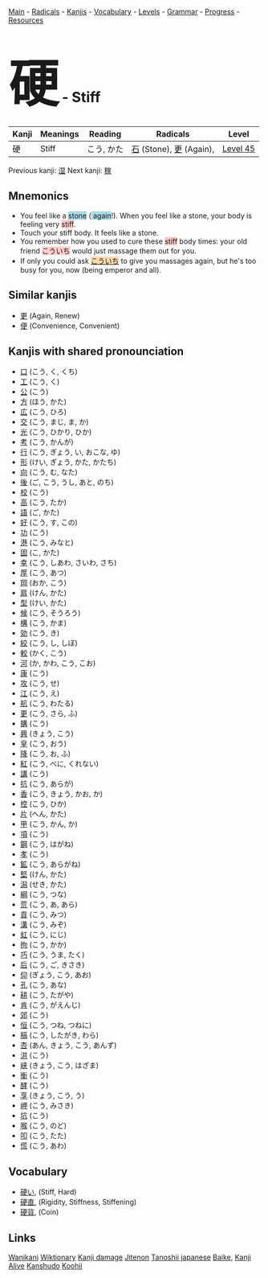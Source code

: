 <style> bigfont {font-size: 100px}</style>
[Main](../README.md) -
[Radicals](../radicals.md) -
[Kanjis](../kanjis.md) -
[Vocabulary](../vocabulary.md) -
[Levels](../levels.md) -
[Grammar](../grammar.md) - 
[Progress](../progress.md) -
[Resources](../resources.md)
# <bigfont> 硬</bigfont> - Stiff 

| Kanji | Meanings | Reading | Radicals | Level |
| --- | --- | --- | --- | --- |
| 硬 | Stiff | こう, かた | [石](../radicals/石.md) (Stone), [更](../radicals/更.md) (Again),  | [Level 45](../levels/wk_level45.md) |

Previous kanji: [湿](湿.md) Next kanji: [稼](稼.md) 

## Mnemonics
 * You feel like a <span style="background-color:#ADD8E6"> stone</span> (<span style="background-color:#ADD8E6"> again</span>!). When you feel like a stone, your body is feeling very <span style="background-color:#ffcccb"> stiff</span>.
* Touch your stiff body. It feels like a stone.
* You remember how you used to cure these <span style="background-color:#ffcccb"> stiff</span> body times: your old friend <span style="background-color:#ffcccb"> こういち</span> would just massage them out for you.
* If only you could ask <span style="background-color:#fed8b1"> [こういち](https://jisho.org/search/こういち)</span> to give you massages again, but he's too busy for you, now (being emperor and all).


## Similar kanjis
 * [更](更.md) (Again, Renew)
* [便](便.md) (Convenience, Convenient)



## Kanjis with shared pronounciation
 * [口](口.md) (こう, く, くち)
* [工](工.md) (こう, く)
* [公](公.md) (こう)
* [方](方.md) (ほう, かた)
* [広](広.md) (こう, ひろ)
* [交](交.md) (こう, まじ, ま, か)
* [光](光.md) (こう, ひかり, ひか)
* [考](考.md) (こう, かんが)
* [行](行.md) (こう, ぎょう, い, おこな, ゆ)
* [形](形.md) (けい, ぎょう, かた, かたち)
* [向](向.md) (こう, む, なた)
* [後](後.md) (ご, こう, うし, あと, のち)
* [校](校.md) (こう)
* [高](高.md) (こう, たか)
* [語](語.md) (ご, かた)
* [好](好.md) (こう, す, この)
* [功](功.md) (こう)
* [港](港.md) (こう, みなと)
* [固](固.md) (こ, かた)
* [幸](幸.md) (こう, しあわ, さいわ, さち)
* [厚](厚.md) (こう, あつ)
* [岡](岡.md) (おか, こう)
* [肩](肩.md) (けん, かた)
* [型](型.md) (けい, かた)
* [候](候.md) (こう, そうろう)
* [構](構.md) (こう, かま)
* [効](効.md) (こう, き)
* [絞](絞.md) (こう, し, しぼ)
* [較](較.md) (かく, こう)
* [河](河.md) (か, かわ, こう, こお)
* [康](康.md) (こう)
* [攻](攻.md) (こう, せ)
* [江](江.md) (こう, え)
* [航](航.md) (こう, わたる)
* [更](更.md) (こう, さら, ふ)
* [購](購.md) (こう)
* [興](興.md) (きょう, こう)
* [皇](皇.md) (こう, おう)
* [降](降.md) (こう, お, ふ)
* [紅](紅.md) (こう, べに, くれない)
* [講](講.md) (こう)
* [抗](抗.md) (こう, あらが)
* [香](香.md) (こう, きょう, かお, か)
* [控](控.md) (こう, ひか)
* [片](片.md) (へん, かた)
* [甲](甲.md) (こう, かん, か)
* [項](項.md) (こう)
* [鋼](鋼.md) (こう, はがね)
* [孝](孝.md) (こう)
* [鉱](鉱.md) (こう, あらがね)
* [堅](堅.md) (けん, かた)
* [潟](潟.md) (せき, かた)
* [綱](綱.md) (こう, つな)
* [荒](荒.md) (こう, あ, あら)
* [貢](貢.md) (こう, みつ)
* [溝](溝.md) (こう, みぞ)
* [虹](虹.md) (こう, にじ)
* [拘](拘.md) (こう, かか)
* [巧](巧.md) (こう, うま, たく)
* [后](后.md) (こう, ご, きさき)
* [仰](仰.md) (ぎょう, こう, あお)
* [孔](孔.md) (こう, あな)
* [耕](耕.md) (こう, たがや)
* [肯](肯.md) (こう, がえんじ)
* [郊](郊.md) (こう)
* [恒](恒.md) (こう, つね, つねに)
* [稿](稿.md) (こう, したがき, わら)
* [杏](杏.md) (あん, きょう, こう, あんず)
* [洪](洪.md) (こう)
* [峡](峡.md) (きょう, こう, はざま)
* [衡](衡.md) (こう)
* [酵](酵.md) (こう)
* [享](享.md) (きょう, こう, う)
* [岬](岬.md) (こう, みさき)
* [坑](坑.md) (こう)
* [喉](喉.md) (こう, のど)
* [叩](叩.md) (こう, たた)
* [慌](慌.md) (こう, あわ)



## Vocabulary
 * [硬い](../vocabulary/硬.md), (Stiff, Hard)
* [硬直](../vocabulary/硬.md), (Rigidity, Stiffness, Stiffening)
* [硬貨](../vocabulary/硬.md), (Coin)




## Links 


[Wanikani](https://www.wanikani.com/kanji/硬)
[Wiktionary](https://en.wiktionary.org/wiki/硬)
[Kanji damage](http://www.kanjidamage.com/kanji/search?utf8=✓&q=硬)
[Jitenon](https://jitenon.com/kanji/硬)
[Tanoshii japanese](https://www.tanoshiijapanese.com/dictionary/kanji.cfm?k=硬)
[Baike](https://baike.baidu.com/item/硬),
[Kanji Alive](https://app.kanjialive.com/硬)
[Kanshudo](https://www.kanshudo.com/searchmn?q=硬)
[Koohii](https://kanji.koohii.com/study/kanji/硬)
